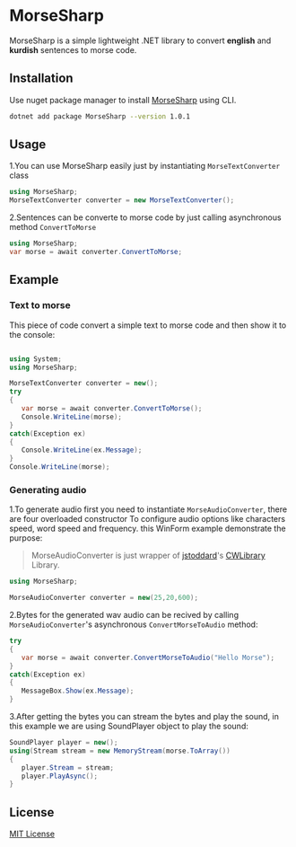 # MorseSharp
MorseSharp is a simple lightweight .NET library to convert **english** and **kurdish** sentences to morse code.

## Installation
Use nuget package manager to install [MorseSharp](https://www.nuget.org/packages/MorseSharp) using CLI.
```bash
dotnet add package MorseSharp --version 1.0.1
```
## Usage
1.You can use MorseSharp easily just by instantiating `MorseTextConverter` class

```C#
using MorseSharp;
MorseTextConverter converter = new MorseTextConverter();
```
2.Sentences can be converte to morse code by just calling asynchronous method `ConvertToMorse`

```C#
using MorseSharp;
var morse = await converter.ConvertToMorse;
```
## Example 
### Text to morse
This piece of code convert a simple text to morse code and then show it to the console:
```C#

using System;
using MorseSharp;

MorseTextConverter converter = new();
try
{
   var morse = await converter.ConvertToMorse();
   Console.WriteLine(morse);
}
catch(Exception ex)
{
   Console.WriteLine(ex.Message);
}
Console.WriteLine(morse);
```
### Generating audio
1.To generate audio first you need to instantiate ``MorseAudioConverter``, there are four overloaded constructor
To configure audio options like characters speed, word speed and frequency. this WinForm example demonstrate the purpose:
> MorseAudioConverter is just wrapper of [jstoddard](https://github.com/jstoddard)'s [CWLibrary](https://github.com/jstoddard/CWLibrary) Library.
```C#
using MorseSharp;

MorseAudioConverter converter = new(25,20,600);
```
2.Bytes for the generated wav audio can be recived by calling ``MorseAudioConverter``'s asynchronous ``ConvertMorseToAudio`` method:
```C#
try
{
   var morse = await converter.ConvertMorseToAudio("Hello Morse");
}
catch(Exception ex)
{
   MessageBox.Show(ex.Message);
}
```
3.After getting the bytes you can stream the bytes and play the sound, in this example we are using SoundPlayer object to play the sound:
```C#
SoundPlayer player = new();
using(Stream stream = new MemoryStream(morse.ToArray())
{
   player.Stream = stream;
   player.PlayAsync();
}
```
## License
[MIT License](LICENSE)

